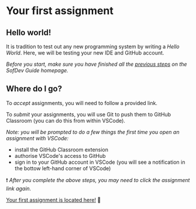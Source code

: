 # Your first assignment

## Hello world!

It is tradition to test out any new programming system by writing a _Hello World_. Here, we will be testing your new IDE and GitHub account.

_Before you start, make sure you have finished all the [previous steps](README.md#first-time) on the SofDev Guide homepage._

## Where do I go?

To _accept_ assignments, you will need to follow a provided link.

To _submit_ your assignments, you will use Git to push them to GitHub Classroom (you can do this from within VSCode).

_Note: you will be prompted to do a few things the first time you open an assignment with VSCode:_

* install the GitHub Classroom extension
* authorise VSCode's access to GitHub
* sign in to your GitHub account in VSCode (you will see a notification in the bottow left-hand corner of VSCode)

❗️ _After you complete the above steps, you may need to click the assignment link again._

[Your first assignment is located here!](https://classroom.github.com/a/87hG6vXR) 🔰